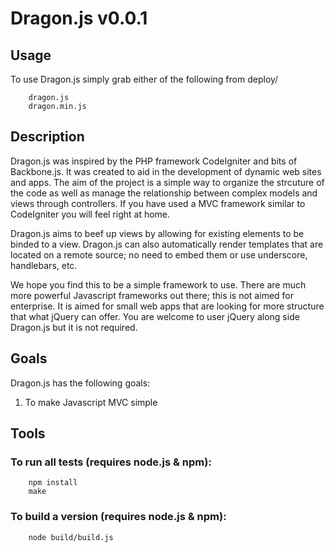 # Dragon.js v0.0.1

## Usage
To use Dragon.js simply grab either of the following from deploy/

		dragon.js
		dragon.min.js

## Description
Dragon.js was inspired by the PHP framework CodeIgniter and bits of Backbone.js. It was created to aid in the development of dynamic web sites and apps. The aim of the project is a simple way to organize the strcuture of the code as well as manage the relationship between complex models and views through controllers. If you have used a MVC framework similar to CodeIgniter you will feel right at home.

Dragon.js aims to beef up views by allowing for existing elements to be binded to a view. Dragon.js can also automatically render templates that are located on a remote source; no need to embed them or use underscore, handlebars, etc.

We hope you find this to be a simple framework to use. There are much more powerful Javascript frameworks out there; this is not aimed for enterprise. It is aimed for small web apps that are looking for more structure that what jQuery can offer. You are welcome to user jQuery along side Dragon.js but it is not required.

## Goals
Dragon.js has the following goals:

1. To make Javascript MVC simple

## Tools
### To run all tests (requires node.js & npm):

		npm install
		make

### To build a version (requires node.js & npm):

		node build/build.js